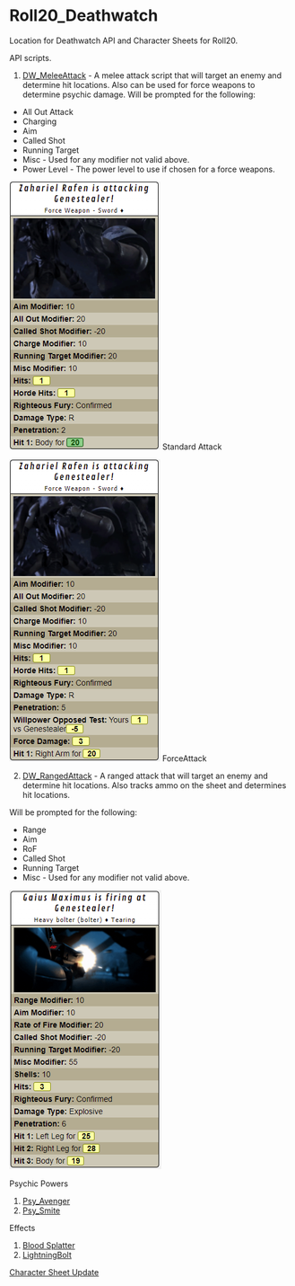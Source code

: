 # Roll20_Deathwatch

Location for Deathwatch API and Character Sheets for Roll20.

API scripts.

1. [DW_MeleeAttack](scripts/DW_MeleeAttack.js) - A melee attack script that will target an enemy and determine hit locations.   Also can be used for force weapons to determine psychic damage.
Will be prompted for the following:

* All Out Attack
* Charging
* Aim
* Called Shot
* Running Target
* Misc - Used for any modifier not valid above.
* Power Level - The power level to use if chosen for a force weapons.

![melee](docs/melee.png)
Standard Attack

![melee-force](docs/melee-force.png)
ForceAttack

2. [DW_RangedAttack](scripts/DW_RangedAttack.js) - A ranged attack that will target an enemy and determine hit locations.  Also tracks ammo on the sheet and determines hit locations.

Will be prompted for the following:

* Range
* Aim
* RoF
* Called Shot
* Running Target
* Misc - Used for any modifier not valid above.

![ranged](docs/ranged.png)

Psychic Powers

1. [Psy_Avenger](docs/psyavenger.md)
2. [Psy_Smite](docs/psysmite.md)

Effects

1. [Blood Splatter](docs/blood_splatter.md)
2. [LightningBolt](docs/lightningbolt.md)

[Character Sheet Update](docs/charactersheet.md)
